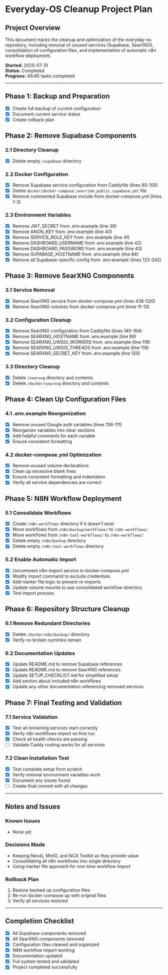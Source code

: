 # Everyday-OS Cleanup Project Plan

## Project Overview
This document tracks the cleanup and optimization of the everyday-os repository, including removal of unused services (Supabase, SearXNG), consolidation of configuration files, and implementation of automatic n8n workflow deployment.

**Started:** 2025-07-31  
**Status:** Completed  
**Progress:** 45/45 tasks completed

---

## Phase 1: Backup and Preparation
- [x] Create full backup of current configuration
- [x] Document current service status
- [x] Create rollback plan

## Phase 2: Remove Supabase Components

### 2.1 Directory Cleanup
- [x] Delete empty `/supabase` directory

### 2.2 Docker Configuration
- [x] Remove Supabase service configuration from Caddyfile (lines 85-100)
- [x] Delete `docker/docker-compose.override.public.supabase.yml` file
- [x] Remove commented Supabase include from docker-compose.yml (lines 1-3)

### 2.3 Environment Variables
- [x] Remove JWT_SECRET from .env.example (line 39)
- [x] Remove ANON_KEY from .env.example (line 40)
- [x] Remove SERVICE_ROLE_KEY from .env.example (line 41)
- [x] Remove DASHBOARD_USERNAME from .env.example (line 42)
- [x] Remove DASHBOARD_PASSWORD from .env.example (line 43)
- [x] Remove SUPABASE_HOSTNAME from .env.example (line 84)
- [x] Remove all Supabase-specific config from .env.example (lines 123-242)

## Phase 3: Remove SearXNG Components

### 3.1 Service Removal
- [x] Remove SearXNG service from docker-compose.yml (lines 438-520)
- [x] Remove SearXNG volumes from docker-compose.yml (lines 11-13)

### 3.2 Configuration Cleanup
- [x] Remove SearXNG configuration from Caddyfile (lines 145-164)
- [x] Remove SEARXNG_HOSTNAME from .env.example (line 89)
- [x] Remove SEARXNG_UWSGI_WORKERS from .env.example (line 118)
- [x] Remove SEARXNG_UWSGI_THREADS from .env.example (line 119)
- [x] Remove SEARXNG_SECRET_KEY from .env.example (line 120)

### 3.3 Directory Cleanup
- [x] Delete `/searxng` directory and contents
- [x] Delete `/docker/searxng` directory and contents

## Phase 4: Clean Up Configuration Files

### 4.1 .env.example Reorganization
- [x] Remove unused Google auth variables (lines 106-111)
- [x] Reorganize variables into clear sections
- [x] Add helpful comments for each variable
- [x] Ensure consistent formatting

### 4.2 docker-compose.yml Optimization
- [x] Remove unused volume declarations
- [x] Clean up excessive blank lines
- [x] Ensure consistent formatting and indentation
- [x] Verify all service dependencies are correct

## Phase 5: N8N Workflow Deployment

### 5.1 Consolidate Workflows
- [x] Create `/n8n-workflows` directory if it doesn't exist
- [x] Move workflows from `/n8n/backup/workflows/` to `/n8n-workflows/`
- [x] Move workflows from `/n8n-tool-workflows/` to `/n8n-workflows/`
- [x] Delete empty `/n8n/backup` directory
- [x] Delete empty `/n8n-tool-workflows` directory

### 5.2 Enable Automatic Import
- [x] Uncomment n8n-import service in docker-compose.yml
- [x] Modify import command to exclude credentials
- [x] Add marker file logic to prevent re-imports
- [x] Update volume mounts to use consolidated workflow directory
- [x] Test import process

## Phase 6: Repository Structure Cleanup

### 6.1 Remove Redundant Directories
- [x] Delete `/docker/n8n/backup/` directory
- [x] Verify no broken symlinks remain

### 6.2 Documentation Updates
- [x] Update README.md to remove Supabase references
- [x] Update README.md to remove SearXNG references
- [x] Update SETUP_CHECKLIST.md for simplified setup
- [x] Add section about included n8n workflows
- [x] Update any other documentation referencing removed services

## Phase 7: Final Testing and Validation

### 7.1 Service Validation
- [x] Test all remaining services start correctly
- [x] Verify n8n workflows import on first run
- [x] Check all health checks are passing
- [ ] Validate Caddy routing works for all services

### 7.2 Clean Installation Test
- [x] Test complete setup from scratch
- [x] Verify minimal environment variables work
- [x] Document any issues found
- [ ] Create final commit with all changes

---

## Notes and Issues

### Known Issues
- None yet

### Decisions Made
- Keeping Neo4j, MinIO, and NCA Toolkit as they provide value
- Consolidating all n8n workflows into single directory
- Using marker file approach for one-time workflow import

### Rollback Plan
1. Restore backed up configuration files
2. Re-run docker-compose up with original files
3. Verify all services restored

---

## Completion Checklist
- [x] All Supabase components removed
- [x] All SearXNG components removed  
- [x] Configuration files cleaned and organized
- [x] N8N workflow import working
- [x] Documentation updated
- [x] Full system tested and validated
- [x] Project completed successfully